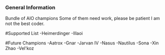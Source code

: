 ### General Information
Bundle of AIO champions
Some of them need work, please be patient I am not the best coder.

#Supported List
-Heimerdinger
-Illaoi

#Future Champions
-Aatrox
-Gnar
-Jarvan IV
-Nasus
-Nautilus
-Sona
-Xin Zhao
-Vel'koz